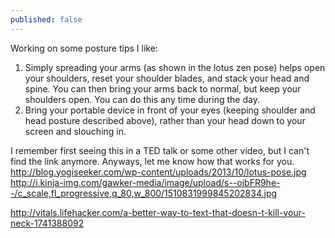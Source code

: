 ```yaml
---
published: false
---
```


Working on some posture tips I like:
1) Simply spreading your arms (as shown in the lotus zen pose) helps open your shoulders, reset your shoulder blades, and stack your head and spine. You can then bring your arms back to normal, but keep your shoulders open. You can do this any time during the day.
2) Bring your portable device in front of your eyes (keeping shoulder and head posture described above), rather than your head down to your screen and slouching in. 

I remember first seeing this in a TED talk or some other video, but I can't find the link anymore. Anyways, let me know how that works for you.
http://blog.yogiseeker.com/wp-content/uploads/2013/10/lotus-pose.jpg
http://i.kinja-img.com/gawker-media/image/upload/s--ojbFR9he--/c_scale,fl_progressive,q_80,w_800/1510831999845202834.jpg

http://vitals.lifehacker.com/a-better-way-to-text-that-doesn-t-kill-your-neck-1741388092 